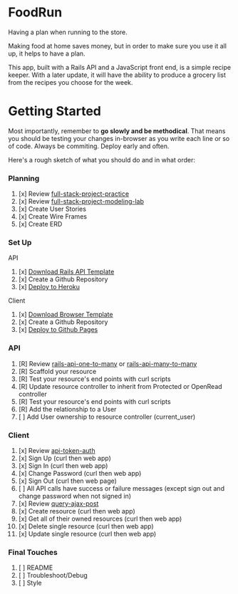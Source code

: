 # FoodRun

Having a plan when running to the store.

Making food at home saves money, but in order to make sure you use it all up, it
helps to have a plan.

This app, built with a Rails API and a JavaScript front end, is a simple recipe
keeper. With a later update, it will have the ability to produce a grocery list
from the recipes you choose for the week.

# Getting Started

Most importantly, remember to **go slowly and be methodical**. That means you
should be testing your changes in-browser as you write each line or so of code.
Always be commiting. Deploy early and often.

Here's a rough sketch of what you should do and in what order:

### Planning
1.  [x] Review [full-stack-project-practice](https://git.generalassemb.ly/ga-wdi-boston/full-stack-project-practice)
1.  [x] Review [full-stack-project-modeling-lab](https://git.generalassemb.ly/ga-wdi-boston/full-stack-project-modeling-lab)
1.  [x] Create User Stories
1.  [x] Create Wire Frames
1.  [x] Create ERD

### Set Up

API

1.  [x] [Download Rails API Template](https://git.generalassemb.ly/ga-wdi-boston/rails-api-template)
1.  [x] Create a Github Repository
1.  [x] [Deploy to Heroku](https://git.generalassemb.ly/ga-wdi-boston/rails-heroku-setup-guide)

Client

1.  [x] [Download Browser Template](https://git.generalassemb.ly/ga-wdi-boston/browser-template)
1.  [x] Create a Github Repository
1.  [x] [Deploy to Github Pages](https://git.generalassemb.ly/ga-wdi-boston/gh-pages-deployment-guide)

### API
1.  [R] Review [rails-api-one-to-many](https://git.generalassemb.ly/ga-wdi-boston/rails-api-one-to-many) or [rails-api-many-to-many](https://git.generalassemb.ly/ga-wdi-boston/rails-api-many-to-many)
1.  [R] Scaffold your resource
1.  [R] Test your resource's end points with curl scripts
1.  [R] Update resource controller to inherit from Protected or OpenRead controller
1.  [R] Test your resource's end points with curl scripts
1.  [R] Add the relationship to a User
1.  [ ] Add User ownership to resource controller (current_user)

### Client
1.  [x] Review [api-token-auth](https://git.generalassemb.ly/ga-wdi-boston/api-token-auth)
1.  [x] Sign Up (curl then web app)
1.  [x] Sign In (curl then web app)
1.  [x] Change Password (curl then web app)
1.  [x] Sign Out (curl then web page)
1.  [ ] All API calls have success or failure messages (except sign out and change password when not signed in)
1.  [x] Review [query-ajax-post](https://github.com/ga-wdi-boston/jquery-ajax-post)
1.  [x] Create resource (curl then web app)
1.  [x] Get all of their owned resources (curl then web app)
1.  [x] Delete single resource (curl then web app)
1.  [x] Update single resource (curl then web app)

### Final Touches
1.  [ ] README
2.  [ ] Troubleshoot/Debug
3.  [ ] Style

